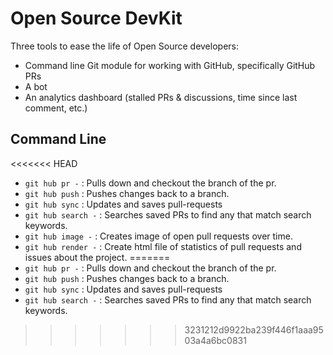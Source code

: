 # Open Source DevKit

Three tools to ease the life of Open Source developers:

- Command line Git module for working with GitHub, specifically GitHub PRs
- A bot
- An analytics dashboard (stalled PRs & discussions, time since last comment,
  etc.)

## Command Line
<<<<<<< HEAD
- `git hub pr -` :  Pulls down and checkout the branch of the pr.
- `git hub push` :  Pushes changes back to a branch.
- `git hub sync` :  Updates and saves pull-requests
- `git hub search -` :  Searches saved PRs to find any that match search keywords. 
- `git hub image -` : Creates image of open pull requests over time.
- `git hub render -` : Create html file of statistics of pull requests and issues about the project.
=======
- `git hub pr -` :  Pulls down and checkout the branch of the pr. 
- `git hub push` :  Pushes changes back to a branch.
- `git hub sync` :  Updates and saves pull-requests 
- `git hub search -` :  Searches saved PRs to find any that match search keywords. 
>>>>>>> 3231212d9922ba239f446f1aaa9503a4a6bc0831
